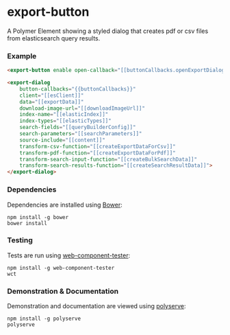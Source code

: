# export-button

A Polymer Element showing a styled dialog that creates pdf or csv files from elasticsearch query results.

### Example
```html
<export-button enable open-callback="[[buttonCallbacks.openExportDialog]]"></export-button>

<export-dialog
    button-callbacks="{{buttonCallbacks}}"
    client="[[esClient]]"
    data="[[exportData]]"
    download-image-url="[[downloadImageUrl]]"
    index-name="[[elasticIndex]]"
    index-types="[[elasticTypes]]"
    search-fields="[[queryBuilderConfig]]"
    search-parameters="[[searchParameters]]"
    source-include="[[content]]"
    transform-csv-function="[[createExportDataForCsv]]"
    transform-pdf-function="[[createExportDataForPdf]]"
    transform-search-input-function="[[createBulkSearchData]]"
    transform-search-results-function="[[createSearchResultData]]">
</export-dialog>
```

### Dependencies

Dependencies are installed using [Bower](http://bower.io/):

    npm install -g bower
    bower install

### Testing

Tests are run using [web-component-tester](https://github.com/Polymer/web-component-tester):

    npm install -g web-component-tester
    wct

### Demonstration & Documentation

Demonstration and documentation are viewed using [polyserve](https://github.com/PolymerLabs/polyserve):

    npm install -g polyserve
    polyserve


